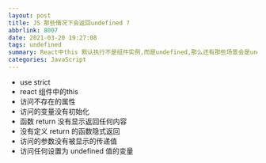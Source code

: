 ```yaml
---
layout: post
title: JS 那些情况下会返回undefined ?
abbrlink: 8007
date: 2021-03-20 19:27:08
tags: undefined
summary: React中this 默认执行不是组件实例,而是undefined,那么还有那些场景会是undefined?
categories: JavaScript
---
```


- use strict
- react 组件中的this
- 访问不存在的属性
- 访问的变量没有初始化
- 函数 return 没有显示返回任何内容
- 没有定义 return 的函数隐式返回
- 访问的参数没有被显示的传递值
- 访问任何设置为 undefined 值的变量